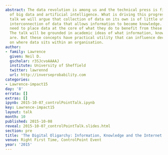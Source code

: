 ```yaml
---
abstract: The data revolution is among us and the technical press is filled with stories
  of big data and artificial intelligence. What is driving this progress? In this
  talk we will argue that collection of data on its own is of little utility, it is
  interconnection of data that allows information to become knowledge. Businesses
  need to place data at the core of what they do to benefit from these techniques.
  The talk will be grounded in academic ideas of what information, knowledge and data
  are. But these concepts have practical utility that can influence decision making
  on where data sits within an organisation.
author:
- family: Lawrence
  given: Neil D.
  gscholar: r3SJcvoAAAAJ
  institute: University of Sheffield
  twitter: lawrennd
  url: http://inverseprobability.com
categories:
- Lawrence-impact15
day: '8'
errata: []
extras: []
ipynb: 2015-10-07_controlPointTalk.ipynb
key: Lawrence-impact15
layout: talk
month: 10
published: 2015-10-08
reveal: 2015-10-07_controlPointTalk.slides.html
section: pre
title: 'The Digital Oligarchy: Information, Knowledge and the Internet Era'
venue: Right First Time, ControlPoint Event
year: '2015'
---
```

